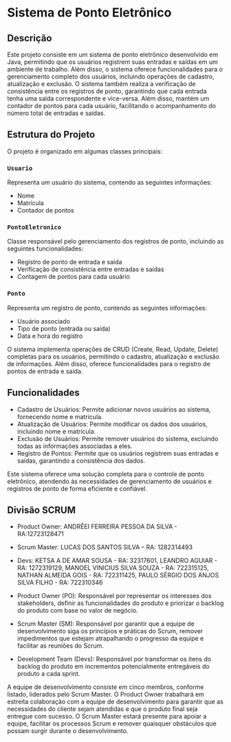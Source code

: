 # Sistema de Ponto Eletrônico

## Descrição

Este projeto consiste em um sistema de ponto eletrônico desenvolvido em Java, permitindo que os usuários registrem suas entradas e saídas em um ambiente de trabalho. Além disso, o sistema oferece funcionalidades para o gerenciamento completo dos usuários, incluindo operações de cadastro, atualização e exclusão. O sistema também realiza a verificação de consistência entre os registros de ponto, garantindo que cada entrada tenha uma saída correspondente e vice-versa. Além disso, mantém um contador de pontos para cada usuário, facilitando o acompanhamento do número total de entradas e saídas.

## Estrutura do Projeto

O projeto é organizado em algumas classes principais:

### `Usuario`

Representa um usuário do sistema, contendo as seguintes informações:

- Nome
- Matrícula
- Contador de pontos

### `PontoEletronico`

Classe responsável pelo gerenciamento dos registros de ponto, incluindo as seguintes funcionalidades:

- Registro de ponto de entrada e saída
- Verificação de consistência entre entradas e saídas
- Contagem de pontos para cada usuário

### `Ponto`

Representa um registro de ponto, contendo as seguintes informações:

- Usuário associado
- Tipo de ponto (entrada ou saída)
- Data e hora do registro

O sistema implementa operações de CRUD (Create, Read, Update, Delete) completas para os usuários, permitindo o cadastro, atualização e exclusão de informações. Além disso, oferece funcionalidades para o registro de pontos de entrada e saída.

## Funcionalidades

- Cadastro de Usuários: Permite adicionar novos usuários ao sistema, fornecendo nome e matrícula.
- Atualização de Usuários: Permite modificar os dados dos usuários, incluindo nome e matrícula.
- Exclusão de Usuários: Permite remover usuários do sistema, excluindo todas as informações associadas a eles.
- Registro de Pontos: Permite que os usuários registrem suas entradas e saídas, garantindo a consistência dos dados.

Este sistema oferece uma solução completa para o controle de ponto eletrônico, atendendo às necessidades de gerenciamento de usuários e registros de ponto de forma eficiente e confiável.

## Divisão SCRUM
- Product Owner: ANDRÊEI FERREIRA PESSOA DA SILVA - RA:12723128471
- Scrum Master: LUCAS DOS SANTOS SILVA – RA: 1282314493
- Devs: KETSA A DE AMAR SOUSA - RA: 32317601, LEANDRO AGUIAR - RA: 1272319129, MANOEL VINICIUS SILVA SOUZA - RA: 722315125, NATHAN ALMEIDA GOIS - RA: 722311425, PAULO SÉRGIO DOS ANJOS SILVA FILHO - RA: 722310346

- Product Owner (PO): Responsável por representar os interesses dos stakeholders, definir as funcionalidades do produto e priorizar o backlog do produto com base no valor de negócio.
- Scrum Master (SM): Responsável por garantir que a equipe de desenvolvimento siga os princípios e práticas do Scrum, remover impedimentos que estejam atrapalhando o progresso da equipe e facilitar as reuniões do Scrum.
- Development Team (Devs): Responsável por transformar os itens do backlog do produto em incrementos potencialmente entregáveis do produto a cada sprint.

A equipe de desenvolvimento consiste em cinco membros, conforme listado, liderados pelo Scrum Master. O Product Owner trabalhará em estreita colaboração com a equipe de desenvolvimento para garantir que as necessidades do cliente sejam atendidas e que o produto final seja entregue com sucesso. O Scrum Master estará presente para apoiar a equipe, facilitar os processos Scrum e remover quaisquer obstáculos que possam surgir durante o desenvolvimento.


